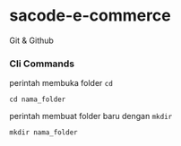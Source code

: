 # sacode-e-commerce
Git &amp; Github


### Cli Commands

perintah membuka folder ```cd```
``` 
cd nama_folder
```

perintah membuat folder baru dengan ```mkdir```
```
mkdir nama_folder
```


